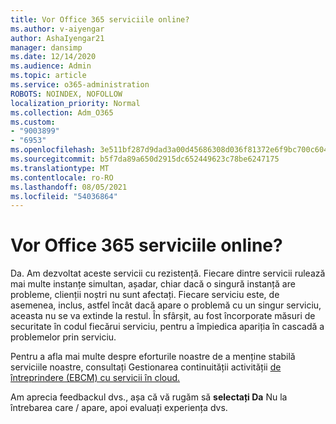 ```yaml
---
title: Vor Office 365 serviciile online?
ms.author: v-aiyengar
author: AshaIyengar21
manager: dansimp
ms.date: 12/14/2020
ms.audience: Admin
ms.topic: article
ms.service: o365-administration
ROBOTS: NOINDEX, NOFOLLOW
localization_priority: Normal
ms.collection: Adm_O365
ms.custom:
- "9003899"
- "6953"
ms.openlocfilehash: 3e511bf287d9dad3a00d45686308d036f81372e6f9bc700c6043ed76aa5b184e
ms.sourcegitcommit: b5f7da89a650d2915dc652449623c78be6247175
ms.translationtype: MT
ms.contentlocale: ro-RO
ms.lasthandoff: 08/05/2021
ms.locfileid: "54036864"
---
```

# <a name="will-office-365-services-stay-online"></a>Vor Office 365 serviciile online?

Da. Am dezvoltat aceste servicii cu rezistență. Fiecare dintre servicii rulează mai multe instanțe simultan, așadar, chiar dacă o singură instanță are probleme, clienții noștri nu sunt afectați. Fiecare serviciu este, de asemenea, inclus, astfel încât dacă apare o problemă cu un singur serviciu, aceasta nu se va extinde la restul. În sfârșit, au fost încorporate măsuri de securitate în codul fiecărui serviciu, pentru a împiedica apariția în cascadă a problemelor prin serviciu.

Pentru a afla mai multe despre eforturile noastre de a menține stabilă serviciile noastre, consultați Gestionarea continuității activității [de întreprindere (EBCM) cu servicii în cloud.](https://go.microsoft.com/fwlink/?linkid=2124377)

Am aprecia feedbackul dvs., așa că vă rugăm să **selectați Da** Nu la întrebarea care /  apare, apoi evaluați experiența dvs.